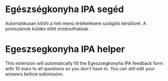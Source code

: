 # Egészségkonyha IPA segéd
 Automatikusan kitölti a heti menü értékelésére szolgáló kérdőívet. A pontszámok küldés előtt módosíthatóak.

 # Egeszsegkonyha IPA helper
 This extension will automatically fill the Egeszsegkonyha IPA feedback form with 10 stars to all questions so you don't have to. You can still edit your answers before submission.